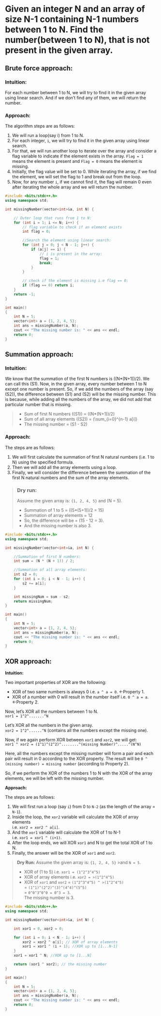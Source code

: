 # Given an integer N and an array of size N-1 containing N-1 numbers between 1 to N. Find the number(between 1 to N), that is not present in the given array.

## Brute force approach:

### Intuition:
For each number between 1 to N, we will try to find it in the given array using linear search. And if we don’t find any of them, we will return the number.

### Approach:
The algorithm steps are as follows:

1. We will run a loop(say i) from 1 to N.
2. For each integer, `i`, we will try to find it in the given array using linear search.
3. For that, we will run another loop to iterate over the array and consider a flag variable to indicate if the element exists in the array. `Flag = 1` means the element is present and `Flag = 0` means the element is missing.
4. Initially, the flag value will be set to 0. While iterating the array, if we find the element, we will set the flag to 1 and break out from the loop.
5. Now, for any number `i`, if we cannot find it, the flag will remain 0 even after iterating the whole array and we will return the number.


```cpp
#include <bits/stdc++.h>
using namespace std;

int missingNumber(vector<int>&a, int N) {

    // Outer loop that runs from 1 to N:
    for (int i = 1; i <= N; i++) {
        // flag variable to check if an element exists
        int flag = 0;

        //Search the element using linear search:
        for (int j = 0; j < N - 1; j++) {
            if (a[j] == i) {
                // i is present in the array:
                flag = 1;
                break;
            }
        }

        // check if the element is missing i.e flag == 0:
        if (flag == 0) return i;
    }
    return -1;
}

int main()
{
    int N = 5;
    vector<int> a = {1, 2, 4, 5};
    int ans = missingNumber(a, N);
    cout << "The missing number is: " << ans << endl;
    return 0;
}
```

## Summation approach:

### Intuition:
We know that the summation of the first N numbers is \((N*(N+1))/2\). We can call this \(S1\). Now, in the given array, every number between 1 to N except one number is present. So, if we add the numbers of the array (say \(S2\)), the difference between \(S1\) and \(S2\) will be the missing number. This is because, while adding all the numbers of the array, we did not add that particular number that is missing.

> - Sum of first N numbers (\(S1\)) = \((N*(N+1))/2\)  
> - Sum of all array elements (\(S2\)) = \(\sum_{i=0}^{n-1} a[i]\)  
> - The missing number = \(S1 - S2\)

### Approach:
The steps are as follows:

1. We will first calculate the summation of first N natural numbers (i.e. 1 to N) using the specified formula.
2. Then we will add all the array elements using a loop.
3. Finally, we will consider the difference between the summation of the first N natural numbers and the sum of the array elements.

> ### Dry run:
> Assume the given array is: `{1, 2, 4, 5}` and \(N = 5\).
>
> - Summation of 1 to 5 = \((5*(5+1))/2 = 15\)  
> - Summation of array elements = 12  
> - So, the difference will be = \(15 - 12 = 3\).  
> - And the missing number is also 3.


```cpp
#include <bits/stdc++.h>
using namespace std;

int missingNumber(vector<int>&a, int N) {

    //Summation of first N numbers:
    int sum = (N * (N + 1)) / 2;

    //Summation of all array elements:
    int s2 = 0;
    for (int i = 0; i < N - 1; i++) {
        s2 += a[i];
    }

    int missingNum = sum - s2;
    return missingNum;
}

int main()
{
    int N = 5;
    vector<int> a = {1, 2, 4, 5};
    int ans = missingNumber(a, N);
    cout << "The missing number is: " << ans << endl;
    return 0;
}
```

## XOR approach:

**Intuition:**

Two important properties of XOR are the following:

- XOR of two same numbers is always 0 i.e. `a ^ a = 0`. ←Property 1.
- XOR of a number with 0 will result in the number itself i.e. `0 ^ a = a`. ←Property 2.

Now, let’s XOR all the numbers between 1 to N.  
`xor1 = 1^2^.......^N`

Let’s XOR all the numbers in the given array.  
`xor2 = 1^2^......^N` (contains all the numbers except the missing one).

Now, if we again perform XOR between `xor1` and `xor2`, we will get:  
`xor1 ^ xor2 = (1^1)^(2^2)^........^(missing Number)^.....^(N^N)`

Here, all the numbers except the missing number will form a pair and each pair will result in 0 according to the XOR property. The result will be `0 ^ (missing number) = missing number` (according to Property 2).

So, if we perform the XOR of the numbers 1 to N with the XOR of the array elements, we will be left with the missing number.

**Approach:**

The steps are as follows:

1. We will first run a loop (say `i`) from 0 to `N-2` (as the length of the array = `N-1`).
2. Inside the loop, the `xor2` variable will calculate the XOR of array elements  
   i.e. `xor2 = xor2 ^ a[i]`.
3. And the `xor1` variable will calculate the XOR of 1 to N-1  
   i.e. `xor1 = xor1 ^ (i+1)`.
4. After the loop ends, we will XOR `xor1` and N to get the total XOR of 1 to N.
5. Finally, the answer will be the XOR of `xor1` and `xor2`.

>**Dry Run:**
>Assume the given array is: `{1, 2, 4, 5}` >and `N = 5`.
>- XOR of (1 to 5) i.e. `xor1 = (1^2^3^4^5)`
>- XOR of array elements i.e. `xor2 = >(1^2^4^5)`
>- XOR of `xor1` and `xor2` = `(1^2^3^4^5) ^ >(1^2^4^5)`  
>  = `(1^1)^(2^2)^(3)^(4^4)^(5^5)`  
>  = `0^0^3^0^0 = 0^3 = 3`.  
>  The missing number is 3.


```cpp
#include <bits/stdc++.h>
using namespace std;

int missingNumber(vector<int>&a, int N) {

    int xor1 = 0, xor2 = 0;

    for (int i = 0; i < N - 1; i++) {
        xor2 = xor2 ^ a[i]; // XOR of array elements
        xor1 = xor1 ^ (i + 1); //XOR up to [1...N-1]
    }
    xor1 = xor1 ^ N; //XOR up to [1...N]

    return (xor1 ^ xor2); // the missing number
}

int main()
{
    int N = 5;
    vector<int> a = {1, 2, 4, 5};
    int ans = missingNumber(a, N);
    cout << "The missing number is: " << ans << endl;
    return 0;
}
```